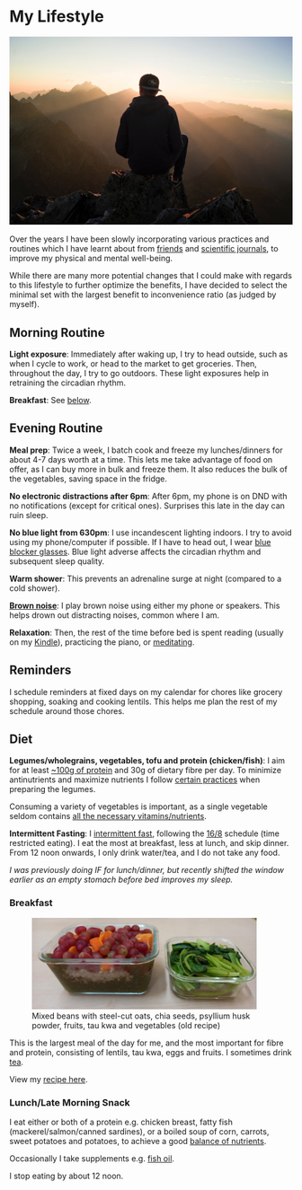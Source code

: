 # My Lifestyle

![](static/images/life.jpg)

Over the years I have been slowly incorporating various practices and routines which I have learnt about from [friends] and [scientific journals], to improve my physical and mental well-being.

While there are many more potential changes that I could make with regards to this lifestyle to further optimize the benefits, I have decided to select the minimal set with the largest benefit to inconvenience ratio (as judged by myself).

<!-- more -->

## Morning Routine

**Light exposure**: Immediately after waking up, I try to head outside, such as when I cycle to work, or head to the market to get groceries. Then, throughout the day, I try to go outdoors. These light exposures help in retraining the circadian rhythm.

**Breakfast**: See [below](./my-lifestyle.md#breakfast).

## Evening Routine

**Meal prep**: Twice a week, I batch cook and freeze my lunches/dinners for about 4-7 days worth at a time. This lets me take advantage of food on offer, as I can buy more in bulk and freeze them. It also reduces the bulk of the vegetables, saving space in the fridge.

**No electronic distractions after 6pm**: After 6pm, my phone is on DND with no notifications (except for critical ones). Surprises this late in the day can ruin sleep.

**No blue light from 630pm**: I use incandescent lighting indoors. I try to avoid using my phone/computer if possible. If I have to head out, I wear [blue blocker glasses]. Blue light adverse affects the circadian rhythm and subsequent sleep quality. 

**Warm shower**: This prevents an adrenaline surge at night (compared to a cold shower).

**[Brown noise]**: I play brown noise using either my phone or speakers. This helps drown out distracting noises, common where I am.

**Relaxation**: Then, the rest of the time before bed is spent reading (usually on my [Kindle]), practicing the piano, or [meditating][benefits of meditation].

## Reminders

I schedule reminders at fixed days on my calendar for chores like grocery shopping, soaking and cooking lentils. This helps me plan the rest of my schedule around those chores.

## Diet

**Legumes/wholegrains, vegetables, tofu and protein (chicken/fish)**: I aim for at least [~100g of protein][protein] and 30g of dietary fibre per day. To minimize antinutrients and maximize nutrients I follow [certain practices][cooking-beans] when preparing the legumes.

Consuming a variety of vegetables is important, as a single vegetable seldom contains [all the necessary vitamins/nutrients][nutrients].

**Intermittent Fasting**: I [intermittent fast][if-schedule], following the [16/8][16/8] schedule (time restricted eating). I eat the most at breakfast, less at lunch, and skip dinner. From 12 noon onwards, I only drink water/tea, and I do not take any food.

_I was previously doing IF for lunch/dinner, but recently shifted the window earlier as an empty stomach before bed improves my sleep._

### Breakfast

<figure>
  <div style="max-width: 400px"><img src="/static/images/2022-08-01/lunch.jpg" alt="Lunch" loading="lazy"/></div>
  <figcaption>Mixed beans with steel-cut oats, chia seeds, psyllium husk powder, fruits, tau kwa and vegetables (old recipe)<figcaption/>
</figure>

This is the largest meal of the day for me, and the most important for fibre and protein, consisting of lentils, tau kwa, eggs and fruits. I sometimes drink [tea](blog/posts/2022-10-28-nutrition-and-health.md#tea).

View my [recipe here][recipe].

### Lunch/Late Morning Snack

I eat either or both of a protein e.g. chicken breast, fatty fish (mackerel/salmon/canned sardines), or a boiled soup of corn, carrots, sweet potatoes and potatoes, to achieve a good [balance of nutrients][nutrients].

Occasionally I take supplements e.g. [fish oil][fish-oil].

I stop eating by about 12 noon.

[16/8]: https://www.healthline.com/nutrition/16-8-intermittent-fasting
[fish-oil]: blog/posts/2022-10-28-nutrition-and-health.md#omega-3
[if-schedule]: blog/posts/2022-10-28-nutrition-and-health.md#timingintermittent-fasting
[protein]: blog/posts/2022-10-28-nutrition-and-health.md#protein
[recipe]: https://recipes.nicholaslyz.com/explore/recipes/bbc37612-578a-41ef-ae07-e561dc32ef20/mixed-beans-lentils-wholegrains-with-fruits-and-tau-kwa
[nutrients]: blog/posts/2022-10-28-nutrition-and-health.md#comparison-of-various-nutrients-across-major-staple-foods
[cooking-beans]: blog/posts/2023-09-11-best-way-cook-beans.md
[friends]: blog/posts/2023-11-05-biohacker-lifestyle.md
[scientific journals]: blog/posts/2022-10-28-nutrition-and-health.md
[benefits of meditation]: blog/posts/2022-08-05-vipassana-meditation-retreat.md
[blue blocker glasses]: https://optimizeyourbiology.com/blue-blocker-database
[Brown noise]: https://www.nytimes.com/interactive/2022/09/23/well/mind/brown-noise.html
[Kindle]: ./blog/posts/2023-10-17-kindle-sync.md